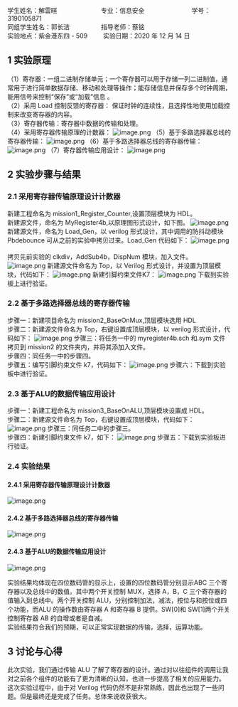 学生姓名：解雲暄                         专业：信息安全                           学号：3190105871      <br />同组学生姓名：郭长洁                  指导老师：蔡铭   <br />实验地点：紫金港东四 - 509         实验日期：2020 年 12 月 14 日


## 1 实验原理
（1）寄存器：一组二进制存储单元；一个寄存器可以用于存储一列二进制值，通常用于进行简单数据存储、移动和处理等操作；能存储信息并保存多个时钟周期，能用信号来控制“保存”或“加载”信息 。<br />（2）采用 Load 控制反馈的寄存器： 保证时钟的连续性，且选择性地使用加载控制来改变寄存器的内容。<br />（3）寄存器传输：寄存器中数据的传输和处理。<br />（4）采用寄存器传输原理的计数器：
![image.png](./assets/1609145165180-94fab8a9-77df-45be-8875-d62e8df6aa2e.png)
（5）基于多路选择器总线的寄存器传输：
![image.png](./assets/1609145199851-381e5ffe-b262-4197-90c4-0697d51b775a.png)
（6）基于多路选择器总线的寄存器传输：
![image.png](./assets/1609145207054-9e9e8eb1-bdbd-44be-959a-7f6e4ccea0cc.png)
（7）寄存器传输应用设计：
![image.png](./assets/1609145214652-3ad18122-7ba6-4242-a732-d005c7a3e2d8.png)


## 2 实验步骤与结果

### 2.1 采用寄存器传输原理设计计数器
新建工程命名为 mission1_Register_Counter,设置顶层模块为 HDL。<br />新建源文件，命名为 MyRegister4b,以原理图形式设计，如下图。
![image.png](./assets/1609145479348-a4f8b56d-9186-4bf1-9a69-9900ab62558e.png)
新建源文件，命名为 Load_Gen，以 verilog 形式设计，其中调用的防抖动模块 Pbdebounce 可从之前的实验中拷贝过来。Load_Gen 代码如下：
![image.png](./assets/1609145488799-5dc3006d-bec8-4752-9864-ec1022e2bc83.png)    <br />拷贝先前实验的 clkdiv，AddSub4b，DispNum 模块，加入文件。
![image.png](./assets/1609145541371-8a8cf52d-b2bb-4b41-a6a0-3d00773bcc67.png)
新建源文件命名为 Top，以 Verilog 形式设计，并设置为顶层模块，代码如下：
![image.png](./assets/1609145559998-ce7049c9-ca2b-4de8-a7b4-9d2331946417.png)
新建引脚约束文件K7：
![image.png](./assets/1609145568401-6056a071-7cbc-4ca5-9e70-82a2aa38b6f2.png)
下载到实验板上进行验证。


### 2.2 基于多路选择器总线的寄存器传输
步骤一：新建项目命名为 mission2_BaseOnMux,顶层模块选用 HDL<br />步骤二：新建源文件命名为 Top，右键设置成顶层模块，以 verilog 形式设计，代码如下：
![image.png](./assets/1609145608086-98166f85-8ba6-4b5e-91c6-59ca93208d77.png)
步骤三：将任务一中的 myregister4b.sch 和.sym 文件拷贝到 mission2 的文件夹内，并将其添加入文件。 <br />步骤四：同任务一中的步骤四。<br />步骤五：编写引脚约束文件 k7，代码如下：
![image.png](./assets/1609145621013-d8009f83-9e8c-456b-a100-53f31ae54960.png)
步骤六：下载到实验板中进行验证。


### 2.3 基于ALU的数据传输应用设计
步骤一：新建工程命名为 mission3_BaseOnALU,顶层模块设置成 HDL。 <br />步骤二：新建源文件命名为 Top，右键设置成顶层模块，代码如下：
![image.png](./assets/1609145679103-0bd8cce2-1fe8-4337-9be7-44178c09646a.png)
步骤三：同任务二中的步骤三。<br />步骤四：新建引脚约束文件 k7，如下：
![image.png](./assets/1609145688769-0cc0b181-6c27-465f-95d1-9f6f2f7e8339.png)
步骤五：下载到实验板进行验证。


### 2.4 实验结果

#### 2.4.1 采用寄存器传输原理设计计数器
![image.png](./assets/1609145748892-442f964f-68d7-4592-8acf-b5fd978b0be2.png)

#### 2.4.2 基于多路选择器总线的寄存器传输
![image.png](./assets/1609145793104-5e2ac90c-ff0d-484c-8314-23b2164f9951.png)

#### 2.4.3 基于ALU的数据传输应用设计
![image.png](./assets/1609145863599-299f106b-5d99-4a3c-b5b2-2a560f55ec3d.png)

实验结果均体现在四位数码管的显示上，设置的四位数码管分别显示ABC 三个寄存器以及总线中的数值。其中两个开关控制 MUX，选择 A，B，C 三个寄存器的值输入到总线中。两个开关控制 ALU，分别控制加法，减法，按位与和按位或四个功能，而ALU 的操作数由寄存器 A 和寄存器 B 提供。SW[0]和 SW[1]两个开关控制寄存器 AB 的自增或者是自减。 <br />实验结果符合我们的预期，可以正常实现数据的传输，选择，运算功能。


## 3 讨论与心得
此次实验，我们通过传输 ALU 了解了寄存器的设计。通过对以往组件的调用让我对之前各个组件的功能有了更为清晰的认知，也进一步提高了相关的应用能力。<br />这次实验过程中，由于对 Verilog 代码仍然不是非常熟练，因此也出现了一些问题。但是最终还是完成了任务。总体来说收获很大。
